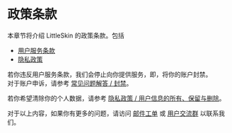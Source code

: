 # 政策条款

本章节将介绍 LittleSkin 的政策条款。包括

- [用户服务条款](./tos.md)
- [隐私政策](./privacy.md)

若你违反用户服务条款，我们会停止向你提供服务，即，将你的账户封禁。  
对于账户申诉，请参考 [常见问题解答 / 封禁](../faq.md#我被封禁了-可以解封吗)。

若你希望清除你的个人数据，请参考 [隐私政策 / 用户信息的所有、保留与删除](./privacy.md#用户信息的所有、保留与删除)。

对于以上内容，如果你有更多的问题，请访问 [邮件工单](../email.md) 或 [用户交流群](../user-group.md) 以联系我们。
